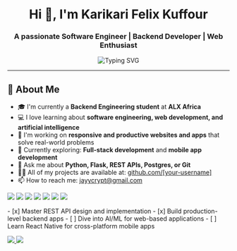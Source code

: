<h1 align="center">Hi 👋, I'm Karikari Felix Kuffour</h1>
<h3 align="center">A passionate Software Engineer | Backend Developer | Web Enthusiast</h3>

<p align="center">
  <img src="https://readme-typing-svg.herokuapp.com?center=true&vCenter=true&width=500&lines=Backend+Engineer+at+ALX;Passionate+about+Web+%26+AI;Striving+for+Scalable+Tech+Solutions" alt="Typing SVG" />
</p>

---

## 🚀 About Me


<ul>
  <li>🎓 I'm currently a <strong>Backend Engineering student</strong> at <strong>ALX Africa</strong></li>
  <li>💻 I love learning about <strong>software engineering, web development, and artificial intelligence</strong></li>
  <li>🔭 I'm working on <strong>responsive and productive websites and apps</strong> that solve real-world problems</li>
  <li>🌱 Currently exploring: <strong>Full-stack development</strong> and <strong>mobile app development</strong></li>
  <li>💬 Ask me about <strong>Python, Flask, REST APIs, Postgres, or Git</strong></li>
  <li>👨‍💻 All of my projects are available at: <a href="https://github.com/[your-username]">github.com/[your-username]</a></li>
  <li>📫 How to reach me: <a href="mailto:jayycrypt@gmail.com">jayycrypt@gmail.com</a></li>
</ul>
<p>
  <img src="https://img.shields.io/badge/Python-3776AB?style=for-the-badge&logo=python&logoColor=white"/>
  <img src="https://img.shields.io/badge/Flask-000000?style=for-the-badge&logo=flask&logoColor=white"/>
  <img src="https://img.shields.io/badge/PostgreSQL-316192?style=for-the-badge&logo=postgresql&logoColor=white"/>
  <img src="https://img.shields.io/badge/HTML5-E34F26?style=for-the-badge&logo=html5&logoColor=white"/>
  <img src="https://img.shields.io/badge/CSS3-1572B6?style=for-the-badge&logo=css3&logoColor=white"/>
  <img src="https://img.shields.io/badge/Git-F05032?style=for-the-badge&logo=git&logoColor=white"/>
  <img src="https://img.shields.io/badge/Docker-2496ED?style=for-the-badge&logo=docker&logoColor=white"/>
</p>
- [x] Master REST API design and implementation
- [x] Build production-level backend apps
- [ ] Dive into AI/ML for web-based applications
- [ ] Learn React Native for cross-platform mobile apps
<p>
<!--   <a href="https://www.linkedin.com/in/your-linkedin/" target="_blank">
    <img src="https://img.shields.io/badge/LinkedIn-blue?style=for-the-badge&logo=linkedin&logoColor=white"/>
  </a> -->
  <a href="mailto:jayycrypt@gmail.com">
    <img src="https://img.shields.io/badge/Gmail-D14836?style=for-the-badge&logo=gmail&logoColor=white"/>
  </a>
  <a href="https://twitter.com/kufuorjr_">
    <img src="https://img.shields.io/badge/Twitter-1DA1F2?style=for-the-badge&logo=twitter&logoColor=white"/>
  </a>
</p>

